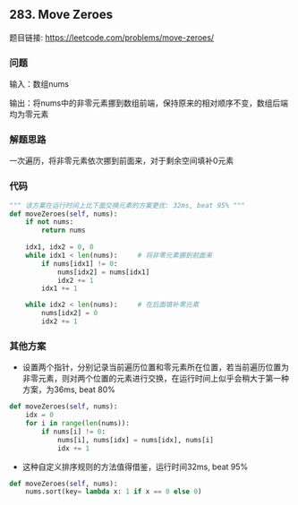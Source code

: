## 283. Move Zeroes

题目链接: https://leetcode.com/problems/move-zeroes/

### 问题
输入：数组nums

输出：将nums中的非零元素挪到数组前端，保持原来的相对顺序不变，数组后端均为零元素

### 解题思路
一次遍历，将非零元素依次挪到前面来，对于剩余空间填补0元素

### 代码

```Python
""" 该方案在运行时间上比下面交换元素的方案更优: 32ms, beat 95% """
def moveZeroes(self, nums):
    if not nums:
        return nums
            
    idx1, idx2 = 0, 0
    while idx1 < len(nums):     # 将非零元素挪到前面来
        if nums[idx1] != 0:
            nums[idx2] = nums[idx1]
            idx2 += 1
        idx1 += 1

    while idx2 < len(nums):     # 在后面填补零元素
        nums[idx2] = 0
        idx2 += 1
```

### 其他方案
* 设置两个指针，分别记录当前遍历位置和零元素所在位置，若当前遍历位置为非零元素，则对两个位置的元素进行交换，在运行时间上似乎会稍大于第一种方案，为36ms, beat 80%
```Python
def moveZeroes(self, nums):       
    idx = 0
    for i in range(len(nums)):
        if nums[i] != 0:
            nums[i], nums[idx] = nums[idx], nums[i]
            idx += 1
```
* 这种自定义排序规则的方法值得借鉴，运行时间32ms, beat 95%
```Python
def moveZeroes(self, nums): 
    nums.sort(key= lambda x: 1 if x == 0 else 0)
```

